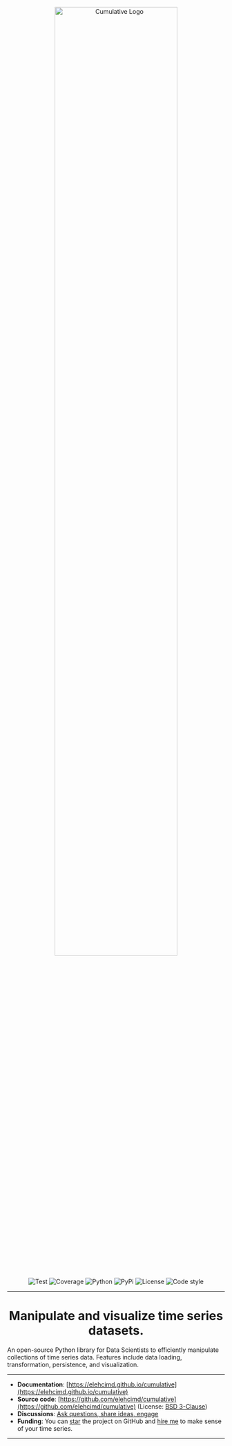 <p align="center">
<img width="75%" height="75%" src="https://elehcimd.github.io/cumulative/assets//img/logo-wide-black.svg" alt="Cumulative Logo">
</p>

<p align="center">
<img src="https://elehcimd.github.io/cumulative/assets/img/badges/test.svg" alt="Test">
<img src="https://elehcimd.github.io/cumulative/assets//img/badges/coverage.svg" alt="Coverage">
<img src="https://elehcimd.github.io/cumulative/assets//img/badges/python.svg" alt="Python">
<img src="https://elehcimd.github.io/cumulative/assets//img/badges/pypi.svg" alt="PyPi">
<img src="https://elehcimd.github.io/cumulative/assets//img/badges/license.svg" alt="License">
<img src="https://elehcimd.github.io/cumulative/assets//img/badges/code-style.svg" alt="Code style">
</p>

---

<h1 align="center">
Manipulate and visualize time series datasets.
</h1>

An open-source Python library for Data Scientists to efficiently manipulate collections of time series data. Features include data loading, transformation, persistence, and visualization.

---

* **Documentation**: [https://elehcimd.github.io/cumulative](https://elehcimd.github.io/cumulative)
* **Source code**: [https://github.com/elehcimd/cumulative](https://github.com/elehcimd/cumulative) (License: [BSD 3-Clause](https://elehcimd.github.io/cumulative/license/))
* **Discussions**: [Ask questions, share ideas, engage](https://github.com/elehcimd/cumulative/discussions)
* **Funding**: You can [star](https://github.com/elehcimd/cumulative) the project on GitHub and [hire me](https://www.linkedin.com/in/dallachiesa/) to make sense of your time series.

---

